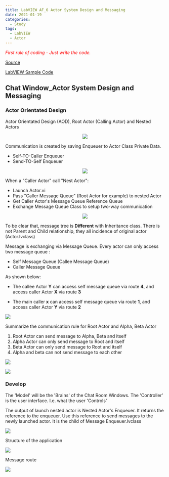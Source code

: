 ```yaml
---
title: LabVIEW AF_6 Actor System Design and Messaging
date: 2021-01-19
categories:
  - Study
tags:
  - LabVIEW
  - Actor
---
```

<span style="color:red">_First rule of coding - Just write the code._</span>

[Source](https://www.youtube.com/watch?v=2k3ZDwJolbA&list=PLmF-6jvwRvVNFzBjzh4bQDjFbv6lShcth)

[LabVIEW Sample Code](https://github.com/laserengineer/LabVIEW-Study.git)

## Chat Window_Actor System Design and Messaging


### Actor Orientated Design

Actor Orientated Design (AOD), Root Actor (Calling Actor) and Nested Actors

<p align="center"> <img src="/assets/images/LabVIEW Actor Framework/6/Root Actor.png"> </p>

Communication is created by saving Enqueuer to Actor Class Private Data.
* Self-TO-Caller Enqueuer
* Send-TO-Self Enqueuer

<p align="center"> <img src="/assets/images/LabVIEW Actor Framework/6/Enqueuer Actor.jpg"> </p>


When a "Caller Actor" call "Nest Actor":
* Launch <X> Actor.vi
* Pass "Caller Message Queue" (Root Actor for example) to nested Actor
* Get Caller Actor's Message Queue Reference Queue
* Exchange Message Queue Class to setup two-way communication

<p align="center"> <img src="/assets/images/LabVIEW Actor Framework/6/Nexted Actor Message Queue.jpg"> </p>


To be clear that, message tree is **Different** with Inheritance class. There is not Parent and Child relationship, they all incidence of original actor (Actor.lvclass)


Message is exchanging via Message Queue. Every actor can only access two message queue :
* Self Message Queue (Callee Message Queue)
* Caller Message Queue

As shown below:
*  The callee Actor **Y** can access self message queue via route __4__, and access caller Actor **X** via route __3__

* The main caller **x** can access self message queue via route __1__, and access caller Actor **Y** via route __2__

<p align="Left"> <img src="/assets/images/LabVIEW Actor Framework/6/exchange message.jpg"> </p>

Summarize the communication rule for Root Actor and Alpha, Beta Actor
1. Root Actor can send message to Alpha, Beta and itself
2. Alpha Actor can only send message to Root and itself
3. Beta Actor can only send message to Root and itself
4. Alpha and beta can not send message to each other

<p align="Left"> <img src="/assets/images/LabVIEW Actor Framework/6/No Comm Nested Actor.png"> </p>



<p align="Left"> <img src="/assets/images/LabVIEW Actor Framework/6/DAQ Message Tree.jpg"> </p>


### Develop

The 'Model' will be the 'Brains' of the Chat Room Windows. The 'Controller' is the user interface. I.e. what the user 'Controls'

The output of launch nested actor is Nested Actor's Enqueuer. It returns the reference to the enqueuer. Use this reference to send messages to the newly launched actor. It is the child of Message Enqueuer.lvclass
<p align="Left"> <img src="/assets/images/LabVIEW Actor Framework/6/Message Queue Class.png"> </p>

Structure of the application
<p align="Left"> <img src="/assets/images/LabVIEW Actor Framework/6/Server Chat Room Model.png"> </p>

Message route  

<p align="Left"> <img src="/assets/images/LabVIEW Actor Framework/6/Message Route.png"> </p>
